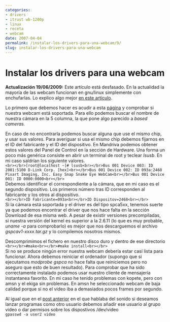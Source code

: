 ```yaml
---
categories:
- drivers
- itrust wb-1200p
- linux
- receta
- webcam
date: 2007-04-04
permalink: /instalar-los-drivers-para-una-webcam/9/
slug: instalar-los-drivers-para-una-webcam
---
```


# Instalar los drivers para una webcam

**Actualización 19/06/2009:** Este artículo está desfasado. En la actualidad la mayoría de las webcam funcionan en gnu/linux simplemente con enchufarlas. Lo explico algo mejor [en este artículo](http://conocimientoabierto.es/instalar-drivers-webcam-linux/83/).

Lo primero que debemos hacer es acudir a esta [página](http://mxhaard.free.fr/spca5xx.html) y comprobar si nuestra webcam está soportada. Para ello podemos buscar el nombre de nuestra cámara en la 5 columna, la que pone algo parecido a *based cameras.*

En caso de no encontrarla podemos buscar alguna que use el mismo chip, y usar sus valores. Para averiguar si usa el mismo chip debemos fijarnos en el ID del fabricante y el ID del dispositivo. En Mandriva podemos obtener estos valores del Panel de Control en la sección de Hardware. Una forma un poco más genérica consiste en abrir un terminal de root y teclear *lsusb*. En mi caso saldrían los siguiente valores.  
`<br></br>[root@localhost ~]# lsusb<br></br>Bus 001 Device 003: ID 2001:5100 D-Link Corp. [hex]<br></br>Bus 001 Device 002: ID 093a:2468 Pixart Imaging, Inc. Easy Snap Snake Eye WebCam<br></br>Bus 001 Device 001: ID 0000:0000<br></br>`  
Debemos identificar el correspondiente a la cámara, que en mi caso es el segundo dispositivo. Los primeros número tras ID corresponden al fabricante y los otros al dispositivo.  
`<br></br>ID Fabricante=093a<br></br>ID Dispositov=2468<br></br>`  
Si la cámara está soportada y el driver es del tipo spca5xx, tenemos suerte ya que podemos encontrar el driver que nos hace falta en la sección Download de esa misma web. A pesar de existir versiones precompiladas, si nuestra versión del kernel es superior a la 2.6.11 (lo que es muy probable, *uname -a* para comprobarlo) es mejor que nos descarguemos el archivo *gspcav1-xxxx.tar.gz* y lo compilemos nosotros mismos.

Descomprimimos el fichero en nuestro disco duro y dentro de ese directorio  
`<br></br>#make<br></br>#make install<br></br>`  
Si no se produce ningún error nuestra webcam debería estar casí lista para funcionar. Ahora debemos reiniciar el ordenador (supongo que si ejecutamos *modprobe gspca* no hace falta que reiniciemos pero no aseguro que esto de buen resultado). Para comprobar que ha sido correctamente instalado podemos usar nuestro cliente de mensajería instantanea favorito. En mi caso he tenido problemas con kopete, pero con amsn y el ekiga sin problemas. En amsn he seleccionado webcam de baja calidad porque si no el vídeo iba a demasiados pocos frames por segundo.

Al igual que en el [post anterior](http://conocimientoabierto.blogspot.com/2007/03/sonido-y-mltiples-usuarios.html) en el que hablaba del sonido si deseamos lanzar programas como otro usuario debemos añadir ese usuario al grupo video o dar permisos sobre los dispostivos /dev/video  
`gpasswd -a user2 video`